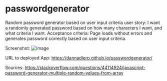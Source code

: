 # passwordgenerator
Random password generator based on user input criteria
user story:
I want a randomly generated password based on how many characters I want, and what criteria I want.
Acceptance criteria:
Page loads without errors and generates password correctly based on user input criteria.


Screenshot: ![image](https://github.com/dannadlerp/passwordgenerator/assets/142226474/3b736411-129d-4f7b-a4f8-0e9c88d915de)



URL to deployed App: https://dannadlerp.github.io/passwordgenerator/

Sources:
https://stackoverflow.com/questions/44114924/javascript-password-generator-multiple-random-values-from-array
